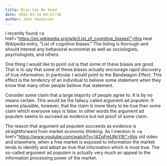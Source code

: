 ```yaml
---
title: Bias Can Be Good
date: 2015-03-19 04:57:56
author: John Vandivier
---
```




I recently found <a href=\"https://en.wikipedia.org/wiki/List_of_cognitive_biases\">this neat Wikipedia entry, \"List of cognitive biases</a>.\" The listing is thorough and should interest any behavioral economist as well as sociologists, psychologists, and others.

One thing I would like to point out is that some of these biases are good. That is to say that some of these biases actually encourage rapid discovery of true information. In particular I would point to the Bandwagon Effect. This effect is the tendency of an individual to believe some statement when they know that many other people believe that statement.

Consider some claim that a large majority of people agree to. It is by no means certain. This would be the fallacy called argument ad populem. It seems plausible, however, that the claim is more likely to be true than some claim which everyone says is false. In other words the argument ad populem seems to succeed as evidence but not proof of some claim.

The reason that argument ad populem succeeds as evidence is straightforward from market economic thinking. As I mention in <a href=\"https://www.youtube.com/watch?v=14ZqFmUNrY8\">this old video</a> and elsewhere, when a free market is exposed to information the market tends to identify and adopt as true that information which is most true. The so-called argument ad populem is actually very much an appeal to the information processing power of the market.